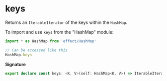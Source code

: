 # keys

Returns an `IterableIterator` of the keys within the `HashMap`.

To import and use `keys` from the "HashMap" module:

```ts
import * as HashMap from 'effect/HashMap'

// Can be accessed like this
HashMap.keys
```

**Signature**

```ts
export declare const keys: <K, V>(self: HashMap<K, V>) => IterableIterator<K>
```
